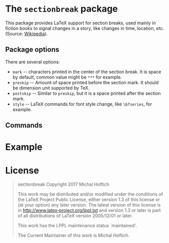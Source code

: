# The `sectionbreak` package

This package provides LaTeX support for section breaks, used mainly in fiction
books to signal changes in a story, like changes in time, location, etc.
(Source: [Wikipedia](https://en.wikipedia.org/wiki/Section_(typography))).


## Package options

There are several options:

- `mark` -- characters printed in the center of the section break. It is space
  by default, common value might be `***` for example.
- `preskip` -- Amount of space printed before the section mark. It should be
  dimension unit supported by TeX.
- `postskip` -- Similar to `preskip`, but it is a space printed after the
  section mark.
- `style` -- LaTeX commands for font style change, like `\bfseries`, for example.

## Commands

# Example

# License


> sectionbreak
> Copyright 2017 Michal Hoftich
>
> This work may be distributed and/or modified under the
> conditions of the LaTeX Project Public License, either version 1.3
> of this license or (at your option) any later version.
> The latest version of this license is in
>   http://www.latex-project.org/lppl.txt
> and version 1.3 or later is part of all distributions of LaTeX
> version 2005/12/01 or later.
>
> This work has the LPPL maintenance status `maintained'.
> 
> The Current Maintainer of this work is Michal Hoftich.
